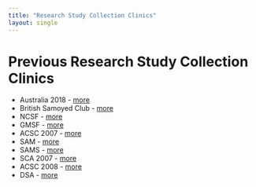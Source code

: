 ```yaml
---
title: "Research Study Collection Clinics"
layout: single
---
```


# Previous Research Study Collection Clinics

- Australia 2018 - [more](/research/research-study-collection-clinics/australia-2018)
- British Samoyed Club - [more](/research/research-study-collection-clinics/british-samoyed-club)
- NCSF - [more](/research/research-study-collection-clinics/ncsf)
- GMSF - [more](/research/research-study-collection-clinics/gmsf)
- ACSC 2007 - [more](/research/research-study-collection-clinics/acsc-2007)
- SAM - [more](/research/research-study-collection-clinics/sam)
- SAMS - [more](/research/research-study-collection-clinics/sams)
- SCA 2007 - [more](/research/research-study-collection-clinics/sca-2007)
- ACSC 2008 - [more](/research/research-study-collection-clinics/acsc-2008)
- DSA - [more](/research/research-study-collection-clinics/dsa)
